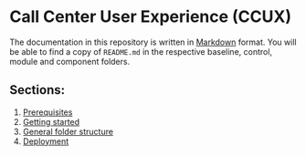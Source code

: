 # Call Center User Experience (CCUX)
The documentation in this repository is written in [Markdown](https://bitbucket.org/tutorials/markdowndemo/src) format. You will be able to find a copy of `README.md` in the respective baseline, control, module and component folders.

## Sections:
1. [Prerequisites](docs/prerequisites.md)
2. [Getting started](docs/getting_started.md)
3. [General folder structure](docs/general_folder_structure.md)
4. [Deployment](docs/deployment.md)
